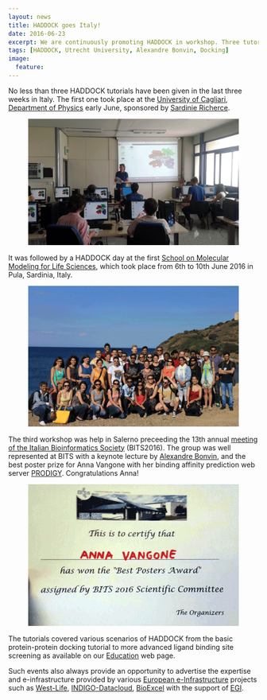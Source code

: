 ```yaml
---
layout: news
title: HADDOCK goes Italy!
date: 2016-06-23
excerpt: We are continuously promoting HADDOCK in workshop. Three tutorials were recently given.
tags: [HADDOCK, Utrecht University, Alexandre Bonvin, Docking]
image:
  feature:
---
```

No less than three HADDOCK tutorials have been given in the last three weeks in Italy. The first one took place at the [University of Cagliari](http://www.unica.it/pub/english/), [Department of Physics](http://www.dsf.unica.it) early June, sponsored by [Sardinie Richerce](http://www.sardegnaricerche.it). 

<figure align="center">
    <img src="/images/posts/HADDOCK-tutorial-Cagliari.png">
</figure>

It was followed by a HADDOCK day at the first [School on Molecular Modeling for Life Sciences](http://molmodel2016.dsf.unica.it/), which took place from 6th to 10th June 2016 in Pula, Sardinia, Italy.

<figure align="center">
    <img src="/images/posts/HADDOCK-Pula-summerschool.png">
</figure>

The third workshop was help in Salerno preceeding the 13th annual [meeting of the Italian Bioinformatics Society](http://bits2016.bioinformatics.it/tutorials.html) (BITS2016). The group was well represented at BITS with a keynote lecture by [Alexandre Bonvin](http://bits2016.bioinformatics.it/speakers.html), and the best poster prize for Anna Vangone with her binding affinity prediction web server [PRODIGY](http://milou.science.uu.nl/services/PRODIGY). Congratulations Anna!

<figure align="center">
    <img src="/images/posts/Anna-BITS-poster-prize.png">
</figure>

The tutorials covered various scenarios of HADDOCK from the basic protein-protein docking tutorial to more advanced ligand binding site screening as available on our [Education](/education) web page.

Such events also always provide an opportunity to advertise the expertise and e-infrastructure provided by various [European e-Infrastructure](https://ec.europa.eu/programmes/horizon2020/en/h2020-section/e-infrastructures) projects such as [West-Life](http://west-life.eu), [INDIGO-Datacloud](https://www.indigo-datacloud.eu), [BioExcel](http://www.bioexcel.eu) with the support of [EGI](http://www.egi.eu).